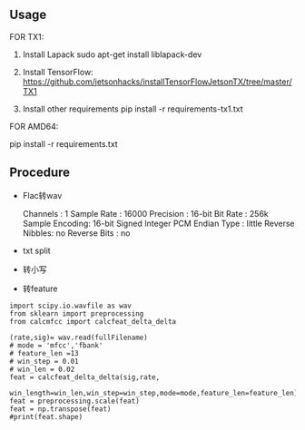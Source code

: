 ## Usage

FOR TX1:

1. Install Lapack
  sudo apt-get install liblapack-dev

2. Install TensorFlow:
  https://github.com/jetsonhacks/installTensorFlowJetsonTX/tree/master/TX1

3. Install other requirements
  pip install -r requirements-tx1.txt

FOR AMD64:

  pip install -r requirements.txt

## Procedure

- Flac转wav

    Channels       : 1
    Sample Rate    : 16000
    Precision      : 16-bit
    Bit Rate       : 256k
    Sample Encoding: 16-bit Signed Integer PCM
    Endian Type    : little
    Reverse Nibbles: no
    Reverse Bits   : no

- txt split

- 转小写 

- 转feature
```
import scipy.io.wavfile as wav
from sklearn import preprocessing
from calcmfcc import calcfeat_delta_delta

(rate,sig)= wav.read(fullFilename)
# mode = 'mfcc','fbank'
# feature_len =13
# win_step = 0.01
# win_len = 0.02
feat = calcfeat_delta_delta(sig,rate,
    win_length=win_len,win_step=win_step,mode=mode,feature_len=feature_len)
feat = preprocessing.scale(feat)
feat = np.transpose(feat)
#print(feat.shape)
```


